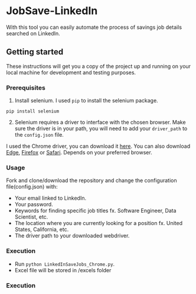 # JobSave-LinkedIn
With this tool you can easily automate the process of savings job details searched on LinkedIn.

## Getting started

These instructions will get you a copy of the project up and running on your local machine for development and testing purposes.

### Prerequisites

1. Install selenium. I used `pip` to install the selenium package.

`pip install selenium`

2. Selenium requires a driver to interface with the chosen browser. Make sure the driver is in your path, you will need to add your `driver_path` to the `config.json` file.

I used the Chrome driver, you can download it [here](https://sites.google.com/a/chromium.org/chromedriver/downloads). You can also download [Edge](https://developer.microsoft.com/en-us/microsoft-edge/tools/webdriver/), [Firefox](https://github.com/mozilla/geckodriver/releases) or [Safari](https://webkit.org/blog/6900/webdriver-support-in-safari-10/). Depends on your preferred browser.

### Usage

Fork and clone/download the repository and change the configuration file(config.json) with:

* Your email linked to LinkedIn.
* Your password.
* Keywords for finding specific job titles fx. Software Engineer, Data Scientist, etc.
* The location where you are currently looking for a position fx. United States, California, etc.
* The driver path to your downloaded webdriver.


### Execution

* Run `python LinkedInSaveJobs_Chrome.py`.
* Excel file will be stored in /excels folder


### Execution


